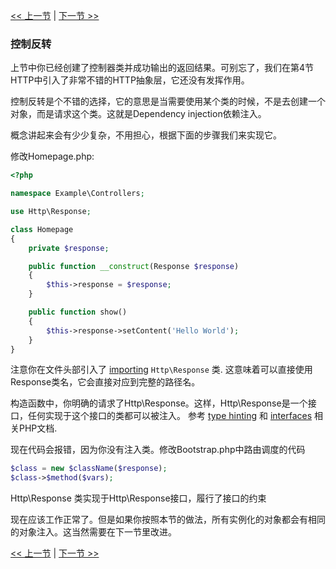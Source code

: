 [<< 上一节](06-dispatching-to-a-class.md) | [下一节 >>](08-dependency-injector.md)

### 控制反转

上节中你已经创建了控制器类并成功输出的返回结果。可别忘了，我们在第4节HTTP中引入了非常不错的HTTP抽象层，它还没有发挥作用。

控制反转是个不错的选择，它的意思是当需要使用某个类的时候，不是去创建一个对象，而是请求这个类。这就是Dependency injection依赖注入。

概念讲起来会有少少复杂，不用担心，根据下面的步骤我们来实现它。

修改Homepage.php:

```php
<?php

namespace Example\Controllers;

use Http\Response;

class Homepage
{
    private $response;

    public function __construct(Response $response)
    {
        $this->response = $response;
    }

    public function show()
    {
        $this->response->setContent('Hello World');
    }
}
```

注意你在文件头部引入了 [importing](http://php.net/manual/en/language.namespaces.importing.php) `Http\Response` 类. 这意味着可以直接使用Response类名，它会直接对应到完整的路径名。

构造函数中，你明确的请求了Http\Response。这样，Http\Response是一个接口，任何实现于这个接口的类都可以被注入。 参考 [type hinting](http://php.net/manual/en/language.oop5.typehinting.php) 和 [interfaces](http://php.net/manual/en/language.oop5.interfaces.php) 相关PHP文档.

现在代码会报错，因为你没有注入类。修改Bootstrap.php中路由调度的代码

```php
$class = new $className($response);
$class->$method($vars);
```

Http\Response 类实现于Http\Response接口，履行了接口的约束

现在应该工作正常了。但是如果你按照本节的做法，所有实例化的对象都会有相同的对象注入。这当然需要在下一节里改进。

[<< 上一节](06-dispatching-to-a-class.md) | [下一节 >>](08-dependency-injector.md)
